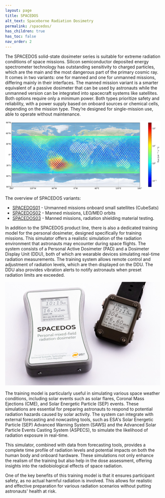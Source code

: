 ```yaml
---
layout: page
title: SPACEDOS
alt_text: Spaceborne Radiation Dosimetry
permalink: /spacedos/
has_children: true
has_toc: false
nav_order: 2
---
```


The SPACEDOS solid-state dosimeter series is suitable for extreme radiation conditions of space missions. Silicon semiconductor deposited energy spectrometer technology has outstanding sensitivity to charged particles, which are the main and the most dangerous part of the primary cosmic ray. 
It comes in two variants: one for manned and one for unmanned missions, differing mainly in their interfaces. The manned mission variant is a smarter equivalent of a passive dosimeter that can be used by astronauts while the unmanned version can be integrated into spacecraft systems like satellites. Both options require only a minimum power.  Both types prioritize safety and reliability, with a power supply based on onboard sources or chemical cells, depending on the mission type. They’re designed for single-mission use, able to operate without maintenance.

![SPACEDOS02 data measured on-board of ISS](https://raw.githubusercontent.com/UniversalScientificTechnologies/SPACEDOS02/SPACEDOS02A/doc/src/img/ISS_radiation_map.png)

The overview of SPACEDOS variants:

  * [SPACEDOS01](./SPACEDOS01.md) - Unmanned missions onboard small satellites (CubeSats)
  * [SPACEDOS02](./SPACEDOS02.md) - Manned missions, LEO/MEO orbits
  * [SPACEDOS03](./SPACEDOS03.md) - Manned missions, radiation shielding material testing.
  
In addition to the SPACEDOS product line, there is also a dedicated training model for the personal dosimeter, designed specifically for training missions. This simulator offers a realistic simulation of the radiation environment that astronauts may encounter during space flights. The system consists of a Personal Active Dosimeter (PAD) and a Dosimeter Display Unit (DDU), both of which are wearable devices simulating real-time radiation measurements. The training system allows remote control and adjustment of radiation levels, which are then displayed on the DDU. The DDU also provides vibration alerts to notify astronauts when preset radiation limits are exceeded.

![SPACEDOS PAD with Dosimeter Display Unit](SPACEDOS_TM.jpg)

The training model is particularly useful in simulating various space weather conditions, including solar events such as solar flares, Coronal Mass Ejections (CME), and Solar Energetic Particle (SEP) events. These simulations are essential for preparing astronauts to respond to potential radiation hazards caused by solar activity. The system can integrate with external forecasting and nowcasting tools, such as ESA's Solar Energetic Particle (SEP) Advanced Warning System (SAWS) and the Advanced Solar Particle Events Casting System (ASPECS), to simulate the likelihood of radiation exposure in real-time.

This simulator, combined with data from forecasting tools, provides a complete time profile of radiation levels and potential impacts on both the human body and onboard hardware. These simulations not only enhance the realism of the training but also help in the dose assessment, offering insights into the radiobiological effects of space radiation.

One of the key benefits of this training model is that it ensures participant safety, as no actual harmful radiation is involved. This allows for realistic and effective preparation for various radiation scenarios without putting astronauts' health at risk.
  
